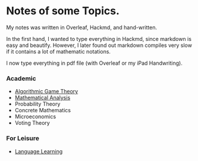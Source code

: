 # Notes of some Topics.

My notes was written in Overleaf, Hackmd, and hand-written. 

In the first hand, I wanted to type everything in Hackmd, since markdown is easy and beautify. However, I later found out markdown compiles very slow if it contains a lot of mathematic notations.

I now type everything in pdf file (with Overleaf or my iPad Handwriting). 

### Academic

- [Algorithmic Game Theory](AGT.html)
- [Mathematical Analysis](Analysis.html)
- Probability Theory
- Concrete Mathematics
- Microeconomics
- Voting Theory



### For Leisure 

- [Language Learning](Language) 

